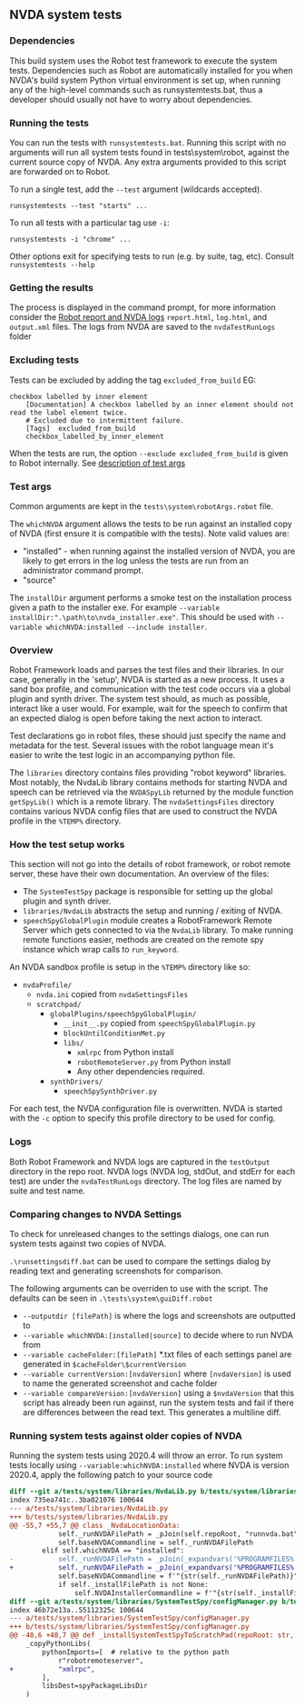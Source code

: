 ## NVDA system tests

### Dependencies

This build system uses the Robot test framework to execute the system tests.
Dependencies such as Robot are automatically installed for you when NVDA's build system Python virtual environment is set up, when running any of the high-level commands such as runsystemtests.bat, thus a developer should usually not have to worry about dependencies.
 
### Running the tests

You can run the tests with `runsystemtests.bat`.
Running this script with no arguments will run all system tests found in tests\system\robot, against the current source copy of NVDA.
Any extra arguments provided to this script are forwarded on to Robot.

To run a single test, add the `--test` argument (wildcards accepted).

```
runsystemtests --test "starts" ...
```

To run all tests with a particular tag use `-i`:
```
runsystemtests -i "chrome" ...
```

Other options exit for specifying tests to run (e.g. by suite, tag, etc).
Consult `runsystemtests --help`

### Getting the results

The process is displayed in the command prompt, for more information consider the [Robot report and NVDA logs](#logs)
`report.html`, `log.html`, and `output.xml` files.
The logs from NVDA are saved to the `nvdaTestRunLogs` folder

### Excluding tests

Tests can be excluded by adding the tag `excluded_from_build` EG:

```robot
checkbox labelled by inner element
	[Documentation]	A checkbox labelled by an inner element should not read the label element twice.
	# Excluded due to intermittent failure.
	[Tags]	excluded_from_build
	checkbox_labelled_by_inner_element
```

When the tests are run, the option `--exclude excluded_from_build` is given to Robot internally.
See [description of test args](#test-args)

### Test args
Common arguments are kept in the `tests\system\robotArgs.robot` file.

The `whichNVDA` argument allows the tests to be run against an installed copy
of NVDA (first ensure it is compatible with the tests). Note valid values are:
* "installed" - when running against the installed version of NVDA, you are likely to get errors in the log unless
the tests are run from an administrator command prompt.
* "source"

The `installDir` argument performs a smoke test on the installation process given a path to the installer exe. For example `--variable installDir:".\path\to\nvda_installer.exe"`.
This should be used with `--variable whichNVDA:installed --include installer`.

### Overview

Robot Framework loads and parses the test files and their libraries.
In our case, generally in the 'setup', NVDA is started as a new process.
It uses a sand box profile, and communication with the test code occurs via a global plugin and synth driver.
 The system test should, as much as possible, interact like a user would.
 For example, wait for the speech to confirm that an expected dialog is open before taking the next action to interact.

Test declarations go in robot files, these should just specify the name and metadata for the test.
Several issues with the robot language mean it's easier to write the test logic in an accompanying python file.

The `libraries` directory contains files providing "robot keyword" libraries.
Most notably, the NvdaLib library contains methods for starting NVDA and speech can be retrieved via the `NVDASpyLib` returned by the module function `getSpyLib()` which is a remote library.
The `nvdaSettingsFiles` directory contains various NVDA config files that are used to construct the NVDA profile in the `%TEMP%` directory.

### How the test setup works

This section will not go into the details of robot framework, or robot remote server,
these have their own documentation.
An overview of the files:
- The `SystemTestSpy` package is responsible for setting up the global plugin and synth driver.
- `libraries/NvdaLib` abstracts the setup and running / exiting of NVDA.
- `speechSpyGlobalPlugin` module creates a RobotFramework Remote Server which gets connected to via the `NvdaLib` library. To make running remote functions easier, methods are created on the remote spy instance which wrap calls to `run_keyword`.

An NVDA sandbox profile is setup in the `%TEMP%` directory like so:
- `nvdaProfile/`
  - `nvda.ini` copied from `nvdaSettingsFiles`
  - `scratchpad/`
    - `globalPlugins/speechSpyGlobalPlugin/`
      - `__init__.py` copied from `speechSpyGlobalPlugin.py`
      - `blockUntilConditionMet.py`
      - `libs/`
        - `xmlrpc` from Python install
        - `robotRemoteServer.py` from Python install
        - Any other dependencies required.
    - `synthDrivers/`
      - `speechSpySynthDriver.py`

For each test, the NVDA configuration file is overwritten.
NVDA is started with the `-c` option to specify this profile directory to be used for config.

### Logs
Both Robot Framework and NVDA logs are captured in the `testOutput` directory in the repo root.
NVDA logs (NVDA log, stdOut, and stdErr for each test) are under the `nvdaTestRunLogs` directory. 
The log files are named by suite and test name.

### Comparing changes to NVDA Settings
To check for unreleased changes to the settings dialogs, one can run system tests against two copies of NVDA. 

`.\runsettingsdiff.bat` can be used to compare the settings dialog by reading text and generating screenshots for comparison. 

The following arguments can be overriden to use with the script. The defaults can be seen in `.\tests\system\guiDiff.robot`

- `--outputdir [filePath]` is where the logs and screenshots are outputted to
- `--variable whichNVDA:[installed|source]` to decide where to run NVDA from
- `--variable cacheFolder:[filePath]` *.txt files of each settings panel are generated in `$cacheFolder\$currentVersion`
- `--variable currentVersion:[nvdaVersion]` where `[nvdaVersion]` is used to name the generated screenshot and cache folder
- `--variable compareVersion:[nvdaVersion]` using a `$nvdaVersion` that this script has already been run against, run the system tests and fail if there are differences between the read text. This generates a multiline diff. 

### Running system tests against older copies of NVDA
Running the system tests using 2020.4 will throw an error. To run system tests locally using `--variable:whichNVDA:installed` where NVDA is version 2020.4, apply the following patch to your source code

```diff
diff --git a/tests/system/libraries/NvdaLib.py b/tests/system/libraries/NvdaLib.py
index 735ea741c..3ba021076 100644
--- a/tests/system/libraries/NvdaLib.py
+++ b/tests/system/libraries/NvdaLib.py
@@ -55,7 +55,7 @@ class _NvdaLocationData:
 			self._runNVDAFilePath = _pJoin(self.repoRoot, "runnvda.bat")
 			self.baseNVDACommandline = self._runNVDAFilePath
 		elif self.whichNVDA == "installed":
-			self._runNVDAFilePath = _pJoin(_expandvars('%PROGRAMFILES%'), 'nvda', 'nvda.exe')
+			self._runNVDAFilePath = _pJoin(_expandvars('%PROGRAMFILES%'), 'NVDA', 'nvda.exe')
 			self.baseNVDACommandline = f'"{str(self._runNVDAFilePath)}"'
 			if self._installFilePath is not None:
 				self.NVDAInstallerCommandline = f'"{str(self._installFilePath)}"'
diff --git a/tests/system/libraries/SystemTestSpy/configManager.py b/tests/system/libraries/SystemTestSpy/configManager.py
index 46b72e13a..55112325c 100644
--- a/tests/system/libraries/SystemTestSpy/configManager.py
+++ b/tests/system/libraries/SystemTestSpy/configManager.py
@@ -48,6 +48,7 @@ def _installSystemTestSpyToScratchPad(repoRoot: str, scratchPadDir: str):
 	_copyPythonLibs(
 		pythonImports=[  # relative to the python path
 			r"robotremoteserver",
+			"xmlrpc",
 		],
 		libsDest=spyPackageLibsDir
 	)
```
